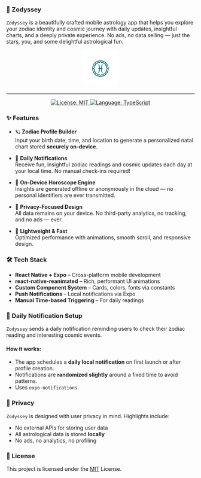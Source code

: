 ### 🔮 Zodyssey

`Zodyssey` is a beautifully crafted mobile astrology app that helps you explore your zodiac identity and cosmic journey with daily updates, insightful charts, and a deeply private experience. No ads, no data selling — just the stars, you, and some delightful astrological fun.

<p align="center"> <img src="/assets/images/adaptive-icon.png" alt="Icon" width="100"/></p>

---

<p align="center">
   <a href="https://github.com/crispengari/zodyssey/blob/main/LICENSE">
    <img src="https://img.shields.io/badge/license-MIT-green.svg" alt="License: MIT">
  </a>
  <a href="https://typescriptlang.org/">
    <img src="https://img.shields.io/badge/language-typescript-blue.svg" alt="Language: TypeScript">
  </a>
</p>

### ✨ Features

- 🪐 **Zodiac Profile Builder**  
  Input your birth date, time, and location to generate a personalized natal chart stored **securely on-device**.

- 📅 **Daily Notifications**  
  Receive fun, insightful zodiac readings and cosmic updates each day at your local time. No manual check-ins required!

- 🌠 **On-Device Horoscope Engine**  
  Insights are generated offline or anonymously in the cloud — no personal identifiers are ever transmitted.

- 🔐 **Privacy-Focused Design**  
  All data remains on your device. No third-party analytics, no tracking, and no ads — ever.

- 💫 **Lightweight & Fast**  
  Optimized performance with animations, smooth scroll, and responsive design.

### 🛠️ Tech Stack

- **React Native + Expo** – Cross-platform mobile development
- **react-native-reanimated** – Rich, performant UI animations
- **Custom Component System** – Cards, colors, fonts via constants
- **Push Notifications** – Local notifications via Expo
- **Manual Time-based Triggering** – For daily readings

### 🔔 Daily Notification Setup

`Zodyssey` sends a daily notification reminding users to check their zodiac reading and interesting cosmic events.

#### How it works:

- The app schedules a **daily local notification** on first launch or after profile creation.
- Notifications are **randomized slightly** around a fixed time to avoid patterns.
- Uses `expo-notifications`.

### 🔏 Privacy

`Zodyssey` is designed with user privacy in mind. Highlights include:

- No external APIs for storing user data
- All astrological data is stored **locally**
- No ads, no analytics, no profiling

### 📍 License

This project is licensed under the [MIT](/LICENSE) License.
